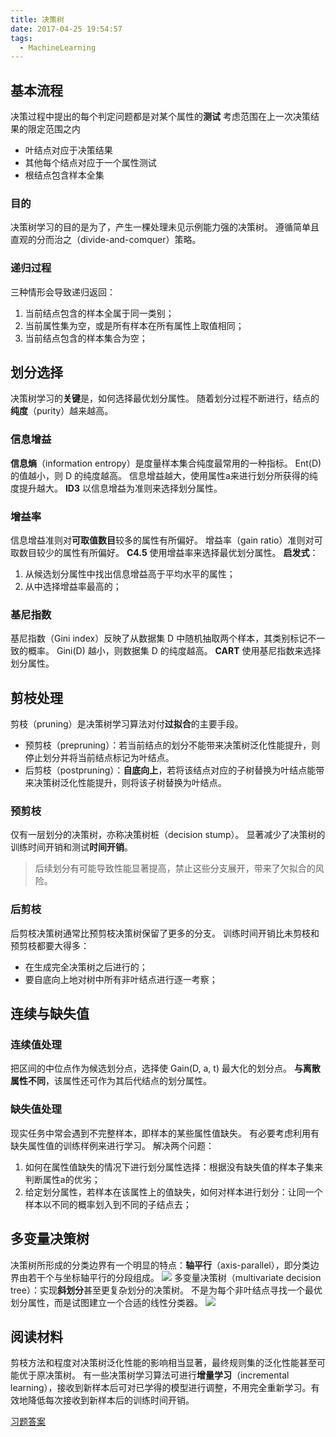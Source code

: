```yaml
---
title: 决策树
date: 2017-04-25 19:54:57
tags:
  - MachineLearning
---
```

## 基本流程
决策过程中提出的每个判定问题都是对某个属性的**测试**
考虑范围在上一次决策结果的限定范围之内
* 叶结点对应于决策结果
* 其他每个结点对应于一个属性测试
* 根结点包含样本全集

### 目的
决策树学习的目的是为了，产生一棵处理未见示例能力强的决策树。
遵循简单且直观的分而治之（divide-and-comquer）策略。
<!--more-->
### 递归过程
三种情形会导致递归返回：
1. 当前结点包含的样本全属于同一类别；
2. 当前属性集为空，或是所有样本在所有属性上取值相同；
3. 当前结点包含的样本集合为空；

## 划分选择
决策树学习的**关键**是，如何选择最优划分属性。
随着划分过程不断进行，结点的**纯度**（purity）越来越高。
### 信息增益
**信息熵**（information entropy）是度量样本集合纯度最常用的一种指标。
Ent(D) 的值越小，则 D 的纯度越高。
信息增益越大，使用属性a来进行划分所获得的纯度提升越大。
**ID3** 以信息增益为准则来选择划分属性。
### 增益率
信息增益准则对**可取值数目**较多的属性有所偏好。
增益率（gain ratio）准则对可取数目较少的属性有所偏好。
**C4.5** 使用增益率来选择最优划分属性。
**启发式**：
1. 从候选划分属性中找出信息增益高于平均水平的属性；
2. 从中选择增益率最高的；

### 基尼指数
基尼指数（Gini index）反映了从数据集 D 中随机抽取两个样本，其类别标记不一致的概率。
Gini(D) 越小，则数据集 D 的纯度越高。
**CART** 使用基尼指数来选择划分属性。
## 剪枝处理
剪枝（pruning）是决策树学习算法对付**过拟合**的主要手段。
* 预剪枝（prepruning）：若当前结点的划分不能带来决策树泛化性能提升，则停止划分并将当前结点标记为叶结点。
* 后剪枝（postpruning）：**自底向上**，若将该结点对应的子树替换为叶结点能带来决策树泛化性能提升，则将该子树替换为叶结点。

### 预剪枝
仅有一层划分的决策树，亦称决策树桩（decision stump）。
显著减少了决策树的训练时间开销和测试**时间开销**。
> 后续划分有可能导致性能显著提高，禁止这些分支展开，带来了欠拟合的风险。

### 后剪枝
后剪枝决策树通常比预剪枝决策树保留了更多的分支。
训练时间开销比未剪枝和预剪枝都要大得多：
* 在生成完全决策树之后进行的；
* 要自底向上地对树中所有非叶结点进行逐一考察；

## 连续与缺失值
### 连续值处理
把区间的中位点作为候选划分点，选择使 Gain(D, a, t) 最大化的划分点。
**与离散属性不同**，该属性还可作为其后代结点的划分属性。
### 缺失值处理
现实任务中常会遇到不完整样本，即样本的某些属性值缺失。
有必要考虑利用有缺失属性值的训练样例来进行学习。
解决两个问题：
1. 如何在属性值缺失的情况下进行划分属性选择：根据没有缺失值的样本子集来判断属性a的优劣；
2. 给定划分属性，若样本在该属性上的值缺失，如何对样本进行划分：让同一个样本以不同的概率划入到不同的子结点去；

## 多变量决策树
决策树所形成的分类边界有一个明显的特点：**轴平行**（axis-parallel），即分类边界由若干个与坐标轴平行的分段组成。
![](https://raw.githubusercontent.com/necusjz/p/master/MachineLearning/4_1.jpeg)
多变量决策树（multivariate decision tree）：实现**斜划分**甚至更复杂划分的决策树。
不是为每个非叶结点寻找一个最优划分属性，而是试图建立一个合适的线性分类器。
![](https://raw.githubusercontent.com/necusjz/p/master/MachineLearning/4_2.jpeg)
## 阅读材料
剪枝方法和程度对决策树泛化性能的影响相当显著，最终规则集的泛化性能甚至可能优于原决策树。
有一些决策树学习算法可进行**增量学习**（incremental learning），接收到新样本后可对已学得的模型进行调整，不用完全重新学习。有效地降低每次接收到新样本后的训练时间开销。

[习题答案](http://blog.csdn.net/icefire_tyh/article/details/52082054)
